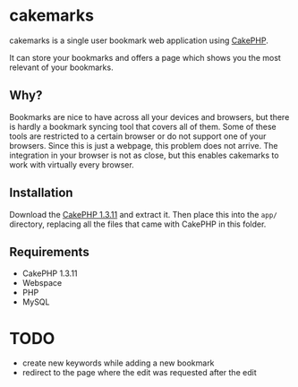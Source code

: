 cakemarks
=========

cakemarks is a single user bookmark web application using
[CakePHP](http://cakephp.org).

It can store your bookmarks and offers a page which shows you the most relevant
of your bookmarks.


Why?
----

Bookmarks are nice to have across all your devices and browsers, but there is
hardly a bookmark syncing tool that covers all of them. Some of these tools are
restricted to a certain browser or do not support one of your browsers. Since
this is just a webpage, this problem does not arrive. The integration in your
browser is not as close, but this enables cakemarks to work with virtually
every browser.


Installation
------------

Download the [CakePHP
1.3.11](https://github.com/cakephp/cakephp/zipball/1.3.11) and extract it. Then
place this into the `app/` directory, replacing all the files that came with
CakePHP in this folder.


Requirements
------------

* CakePHP 1.3.11
* Webspace
* PHP
* MySQL


TODO
====

* create new keywords while adding a new bookmark
* redirect to the page where the edit was requested after the edit
